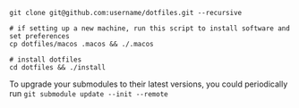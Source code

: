 ```
git clone git@github.com:username/dotfiles.git --recursive

# if setting up a new machine, run this script to install software and set preferences
cp dotfiles/macos .macos && ./.macos

# install dotfiles
cd dotfiles && ./install
```

To upgrade your submodules to their latest versions, you could periodically run `git submodule update --init --remote`